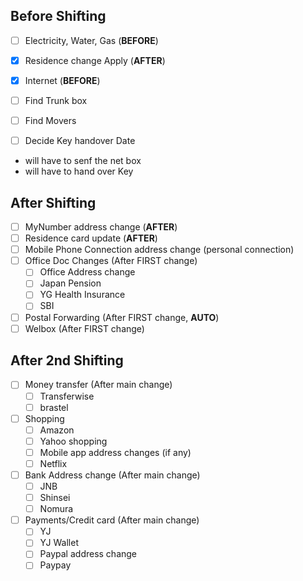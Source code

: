 ## Before Shifting

- [ ] Electricity, Water, Gas (**BEFORE**)
- [x] Residence change Apply (**AFTER**)
- [x] Internet (**BEFORE**)
- [ ] Find Trunk box
- [ ] Find Movers
- [ ] Decide Key handover Date


- will have to senf the net box
- will have to hand over Key

## After Shifting

- [ ] MyNumber address change (**AFTER**)
- [ ] Residence card update (**AFTER**)
- [ ] Mobile Phone Connection address change (personal connection)
- [ ] Office Doc Changes  (After FIRST change)
    - [ ] Office Address change
    - [ ] Japan Pension
    - [ ] YG Health Insurance
    - [ ] SBI

- [ ] Postal Forwarding  (After FIRST change, **AUTO**)
- [ ] Welbox  (After FIRST change)
    
## After 2nd Shifting

- [ ] Money transfer  (After main change)
    - [ ] Transferwise
    - [ ] brastel
- [ ] Shopping
    - [ ] Amazon
    - [ ] Yahoo shopping
    - [ ] Mobile app address changes (if any)
    - [ ] Netflix
- [ ] Bank Address change  (After main change)
    - [ ] JNB
    - [ ] Shinsei
    - [ ] Nomura
- [ ] Payments/Credit card  (After main change)
    - [ ] YJ
    - [ ] YJ Wallet
    - [ ] Paypal address change
    - [ ] Paypay
